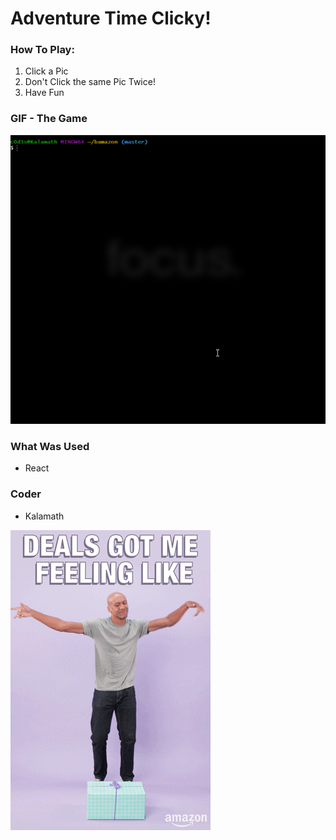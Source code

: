 
# Adventure Time Clicky!

### How To Play:

1. Click a Pic
2. Don't Click the same Pic Twice!
3. Have Fun 

### GIF - The Game

![Bamazon](https://github.com/Kalamath/bamazon/blob/master/assets/bamazonCustomer.gif)

### What Was Used

* React

### Coder

* Kalamath

![greatDeals](https://github.com/Kalamath/bamazon/blob/master/assets/greatdeals.gif)
